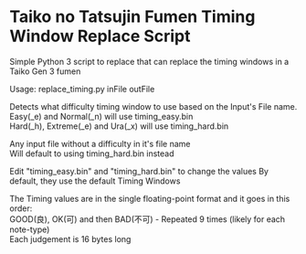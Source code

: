 # Taiko no Tatsujin Fumen Timing Window Replace Script

Simple Python 3 script to replace that can replace the timing windows in a Taiko Gen 3 fumen


Usage: replace_timing.py inFile outFile

Detects what difficulty timing window to use based on the Input's File name.  
Easy(\_e) and Normal(\_n) will use timing_easy.bin   
Hard(\_h), Extreme(\_e) and Ura(\_x) will use timing_hard.bin  

Any input file without a difficulty in it's file name  
Will default to using timing_hard.bin instead  

Edit "timing_easy.bin" and "timing_hard.bin" to change the values
By default, they use the default Timing Windows

The Timing values are in the single floating-point format and it goes in this order:  
GOOD(良), OK(可) and then BAD(不可) - Repeated 9 times (likely for each note-type)  
Each judgement is 16 bytes long  
